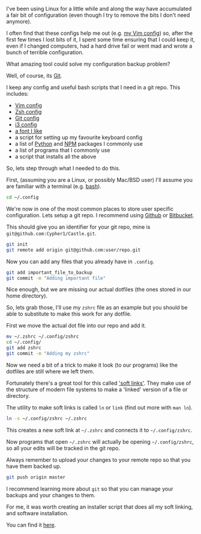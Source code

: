 <!--
published: true
title: Git backed Configuration
category: [Dotfiles, Config, Git]
excerpt: |
  What amazing tool could solve my configuration backup problem?

  Well, of course, its Git.
feature_text: |
  **a man’s home <s>directory</s> is his castle**
feature_image: "/assets/imgs/koz3.JPG"
image: "/assets/imgs/koz3.JPG"
-->

I've been using Linux for a little while and along the way have accumulated a fair bit of configuration (even though I try to remove the bits I don't need anymore).

I often find that these configs help me out (e.g. [my Vim config](/posts/2018-10-01-init.vim-(the-best-bits)/)) so, after the first few times I lost bits of it, I spent some time ensuring that I could keep it, even if I changed computers, had a hard drive fail or went mad and wrote a bunch of terrible configuration.

What amazing tool could solve my configuration backup problem?

Well, of course, its [Git](https://en.wikipedia.org/wiki/Git).

I keep any config and useful bash scripts that I need in a git repo. This includes:
- [Vim config](http://vim.wikia.com/wiki/Example_vimrc)
- [Zsh config](https://wiki.archlinux.org/index.php/zsh#Sample_.zshrc_files)
- [Git config](https://git-scm.com/docs/git-config)
- [i3 config](https://i3wm.org/docs/userguide.html)
- [a font I like](https://github.com/powerline/fonts/tree/master/Hack)
- a script for setting up my favourite keyboard config
- a list of [Python](https://pypi.org/) and [NPM](https://www.npmjs.com) packages I commonly use
- a list of programs that I commonly use
- a script that installs all the above

So, lets step through what I needed to do this.

First, (assuming you are a Linux, or possibly Mac/BSD user) I'll assume you are familiar with a terminal (e.g. [bash](TODO)).

```bash
cd ~/.config
```

We're now in one of the most common places to store user specific configuration.
Lets setup a git repo. I recommend using [Github](https://github.com) or [Bitbucket](https://bitbucket.org).

This should give you an identifier for your git repo, mine is `git@github.com:Cypher1/Castle.git`.

```bash
git init
git remote add origin git@github.com:user/repo.git
```

Now you can add any files that you already have in `.config`.

```bash
git add important_file_to_backup
git commit -m "Adding important file"
```

Nice enough, but we are missing our actual dotfiles (the ones stored in our home directory).

So, lets grab those, I'll use my `zshrc` file as an example but you should be able to substitute to make this work for any dotfile.

First we move the actual dot file into our repo and add it.
```bash
mv ~/.zshrc ~/.config/zshrc
cd ~/.config/
git add zshrc
git commit -m "Adding my zshrc"
```

Now we need a bit of a trick to make it look (to our programs) like the dotfiles are still where we left them.

Fortunately there's a great tool for this called ['soft links'](TODO). They make use of the structure of modern file systems to make a 'linked' version of a file or directory.

The utility to make soft links is called `ln` or `link` (find out more with `man ln`).
```bash
ln -s ~/.config/zshrc ~/.zshrc
```

This creates a new soft link at `~/.zshrc` and connects it to `~/.config/zshrc`.

Now programs that open `~/.zshrc` will actually be opening `~/.config/zshrc`, so all your edits will be tracked in the git repo.

Always remember to upload your changes to your remote repo so that you have them backed up.
```bash
git push origin master
```
I recommend learning more about `git` so that you can manage your backups and your changes to them.

For me, it was worth creating an installer script that does all my soft linking, and software installation.

You can find it [here](https://github.com/Cypher1/Castle/blob/master/bin/arrive).
